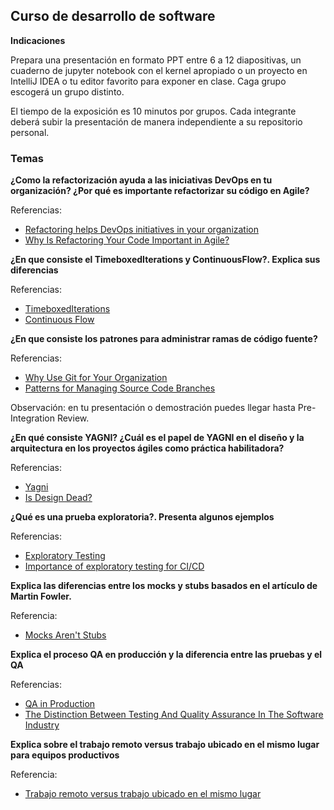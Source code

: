 ## Curso de desarrollo de software

**Indicaciones**

Prepara una presentación en formato PPT entre 6 a 12 diapositivas, un cuaderno de jupyter notebook con el kernel apropiado o un proyecto en IntelliJ IDEA o tu editor favorito para exponer en clase. Caga grupo escogerá un grupo distinto.

El tiempo de la exposición es 10 minutos por grupos. Cada integrante deberá subir la presentación de manera independiente a su repositorio personal.

### Temas

**¿Como la refactorización ayuda a las iniciativas DevOps en tu organización? ¿Por qué es importante refactorizar su código en Agile?** 
  
  Referencias:
  - [Refactoring helps DevOps initiatives in your organization](https://amazic.com/refactoring-helps-devops-initiatives-in-your-organization/)
  - [Why Is Refactoring Your Code Important in Agile?](https://www.coscreen.co/blog/refactoring-your-code-in-agile/)

**¿En que consiste el TimeboxedIterations y ContinuousFlow?. Explica sus diferencias**
   
   Referencias:
   
  - [TimeboxedIterations](https://martinfowler.com/bliki/TimeboxedIterations.html)
  - [Continuous Flow](https://martinfowler.com/bliki/ContinuousFlow.html)
  
 **¿En que consiste los patrones para administrar ramas de código fuente?**
 
   Referencias:
   
   - [Why Use Git for Your Organization](https://www.atlassian.com/git/tutorials/why-git)
   - [Patterns for Managing Source Code Branches](https://martinfowler.com/articles/branching-patterns.html)
   
   Observación: en tu presentación o demostración puedes llegar hasta Pre-Integration Review.
   
**¿En qué consiste YAGNI? ¿Cuál es el papel de YAGNI en el diseño y la arquitectura en los proyectos ágiles como práctica habilitadora?**
   
   Referencias:
   
   - [Yagni](https://martinfowler.com/bliki/Yagni.html)
   - [Is Design Dead?](https://martinfowler.com/articles/designDead.html)

**¿Qué es una prueba exploratoria?. Presenta algunos ejemplos**

  Referencias:
    
   - [Exploratory Testing](https://martinfowler.com/bliki/ExploratoryTesting.html)
   - [Importance of exploratory testing for CI/CD ](https://www.atlassian.com/continuous-delivery/software-testing/exploratory-testing)

**Explica las diferencias entre los mocks y stubs basados en el artículo de Martin Fowler.**

 Referencia:
 
 - [Mocks Aren't Stubs](https://martinfowler.com/articles/mocksArentStubs.html)

**Explica el proceso QA en producción y la diferencia entre las pruebas y el QA**

Referencias:

 - [QA in Production](https://martinfowler.com/articles/qa-in-production.html)
 - [The Distinction Between Testing And Quality Assurance In The Software Industry](https://www.forbes.com/sites/forbestechcouncil/2022/08/12/the-distinction-between-testing-and-quality-assurance-in-the-software-industry/?sh=9312797391d3)

**Explica sobre el trabajo remoto versus trabajo ubicado en el mismo lugar para equipos productivos**

Referencia:

- [Trabajo remoto versus trabajo ubicado en el mismo lugar](https://martinfowler.com/articles/remote-or-co-located.html)
